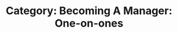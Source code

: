 ---
layout: category
title: 'Category: Becoming A Manager: One-on-ones'
tag: becoming_a_manager,one_on_ones
---